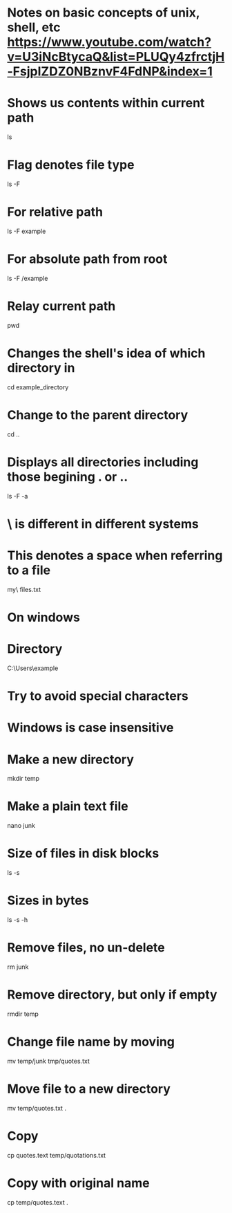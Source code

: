 # Notes on basic concepts of unix, shell, etc https://www.youtube.com/watch?v=U3iNcBtycaQ&list=PLUQy4zfrctjH-FsjpIZDZ0NBznvF4FdNP&index=1

# Shows us contents within current path
ls

# Flag denotes file type 
ls -F 

# For relative path
ls -F example

# For absolute path from root
ls -F /example

# Relay current path
pwd

# Changes the shell's idea of which directory in
cd example_directory

# Change to the parent directory
cd ..

# Displays all directories including those begining . or ..
ls -F -a

# \ is different in different systems

# This denotes a space when referring to a file
my\ files.txt

# On windows

# Directory
C:\Users\example

# Try to avoid special characters 

# Windows is case insensitive

# Make a new directory
mkdir temp

# Make a plain text file
nano junk

# Size of files in disk blocks
ls -s

# Sizes in bytes
ls -s -h

# Remove files, no un-delete
rm junk

# Remove directory, but only if empty
rmdir temp

# Change file name by moving
mv temp/junk tmp/quotes.txt

# Move file to a new directory
mv temp/quotes.txt .

# Copy
cp quotes.text temp/quotations.txt

# Copy with original name
cp temp/quotes.text .

